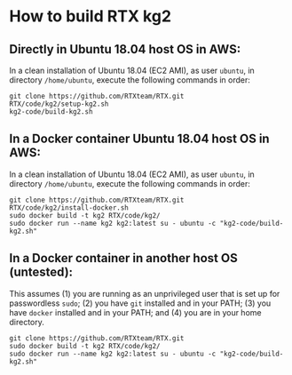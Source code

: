 
# How to build RTX kg2

## Directly in Ubuntu 18.04 host OS in AWS:

In a clean installation of Ubuntu 18.04 (EC2 AMI), as user `ubuntu`, in directory `/home/ubuntu`,
execute the following commands in order:

    git clone https://github.com/RTXteam/RTX.git
    RTX/code/kg2/setup-kg2.sh
    kg2-code/build-kg2.sh

## In a Docker container Ubuntu 18.04 host OS in AWS:

In a clean installation of Ubuntu 18.04 (EC2 AMI), as user `ubuntu`, in directory `/home/ubuntu`,
execute the following commands in order:

    git clone https://github.com/RTXteam/RTX.git
    RTX/code/kg2/install-docker.sh
    sudo docker build -t kg2 RTX/code/kg2/
    sudo docker run --name kg2 kg2:latest su - ubuntu -c "kg2-code/build-kg2.sh"

## In a Docker container in another host OS (untested):

This assumes (1) you are running as an unprivileged user that is set up for
passwordless `sudo`; (2) you have `git` installed and in your PATH; (3) you have
`docker` installed and in your PATH; and (4) you are in your home directory.

    git clone https://github.com/RTXteam/RTX.git
    sudo docker build -t kg2 RTX/code/kg2/
    sudo docker run --name kg2 kg2:latest su - ubuntu -c "kg2-code/build-kg2.sh"

